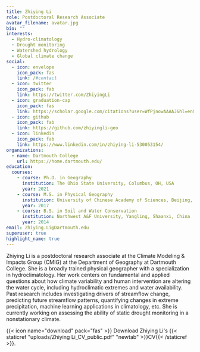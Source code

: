 ```yaml
---
title: Zhiying Li
role: Postdoctoral Research Associate
avatar_filename: avatar.jpg
bio: ""
interests:
  - Hydro-climatology
  - Drought monitoring
  - Watershed hydrology
  - Global climate change
social:
  - icon: envelope
    icon_pack: fas
    link: /#contact
  - icon: twitter
    icon_pack: fab
    link: https://twitter.com/ZhiyingLi
  - icon: graduation-cap
    icon_pack: fas
    link: https://scholar.google.com/citations?user=WfPjnowAAAAJ&hl=en&oi=ao
  - icon: github
    icon_pack: fab
    link: https://github.com/zhiyingli-geo
  - icon: linkedin
    icon_pack: fab
    link: https://www.linkedin.com/in/zhiying-li-530053154/
organizations:
  - name: Dartmouth College
    url: https://home.dartmouth.edu/
education:
  courses:
    - course: Ph.D. in Geography
      institution: The Ohio State University, Columbus, OH, USA
      year: 2021
    - course: M.S. in Physical Geography
      institution: University of Chinese Academy of Sciences, Beijing, China
      year: 2017
    - course: B.S. in Soil and Water Conservation
      institution: Northwest A&F University, Yangling, Shaanxi, China
      year: 2014
email: Zhiying.Li@Dartmouth.edu
superuser: true
highlight_name: true
---
```

Zhiying Li is a postdoctoral research associate at the Climate Modeling & Impacts Group (CMIG) at the Department of Geography at Dartmouth College. She is a broadly trained physical geographer with a specialization in hydroclimatology. Her work centers on fundamental and applied questions about how climate variability and human intervention are altering the water cycle, including hydroclimatic extremes and water availability. Past research includes investigating drivers of streamflow change, predicting future streamflow patterns, quantifying changes in extreme precipitation, machine learning applications in climatology, etc. She is currently working on assessing the ability of static drought monitoring in a nonstationary climate.

{{< icon name="download" pack="fas" >}} Download Zhiying Li's {{< staticref "uploads/Zhiying Li_CV_public.pdf" "newtab" >}}CV{{< /staticref >}}.